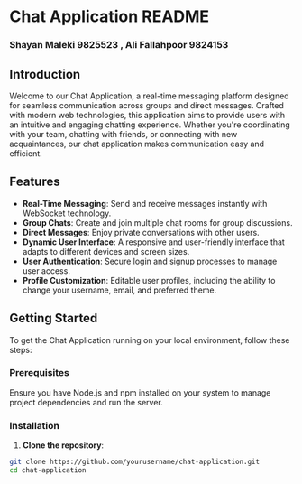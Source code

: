 # Chat Application README

### Shayan Maleki 9825523 , Ali Fallahpoor 9824153

## Introduction

Welcome to our Chat Application, a real-time messaging platform designed for seamless communication across groups and direct messages. Crafted with modern web technologies, this application aims to provide users with an intuitive and engaging chatting experience. Whether you're coordinating with your team, chatting with friends, or connecting with new acquaintances, our chat application makes communication easy and efficient.

## Features

- **Real-Time Messaging**: Send and receive messages instantly with WebSocket technology.
- **Group Chats**: Create and join multiple chat rooms for group discussions.
- **Direct Messages**: Enjoy private conversations with other users.
- **Dynamic User Interface**: A responsive and user-friendly interface that adapts to different devices and screen sizes.
- **User Authentication**: Secure login and signup processes to manage user access.
- **Profile Customization**: Editable user profiles, including the ability to change your username, email, and preferred theme.

## Getting Started

To get the Chat Application running on your local environment, follow these steps:

### Prerequisites

Ensure you have Node.js and npm installed on your system to manage project dependencies and run the server.

### Installation

1. **Clone the repository**:

```sh
git clone https://github.com/yourusername/chat-application.git
cd chat-application
```
